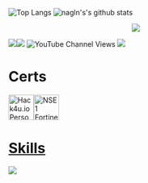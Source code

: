 
![Top Langs](https://github-readme-stats.vercel.app/api/top-langs/?username=franafp&layout=compact&exclude_repo=franafp.github.io,NPC_medico-FIVEM,Token-Grabber&theme=dark)
![nagln's's github stats](https://github-readme-stats.vercel.app/api?username=franafp&count_private=true&show_icons=true&theme=dark&disable_animations=false&hide_title=true)

<p align="center">
<a href="https://discord.com/users/1060650362643697816">
<img src="https://lanyard-profile-readme.vercel.app/api/1060650362643697816?theme=dark&bg=292b2f&animated=true&hideDiscrim=true&borderRadius=27px&idleMessage=franafp.com">



<p>
 <a href="https://www.twitter.com/fran_afp_" target="_blank" rel="noreferrer"><img
src="https://img.shields.io/twitter/follow/fran_afp_?logo=twitter&style=for-the-badge&color=0891b2&labelColor=1c1917"
/></a><a href="https://www.github.com/franafp" target="_blank" rel="noreferrer"><img
src="https://img.shields.io/github/followers/franafp?logo=github&style=for-the-badge&color=0891b2&labelColor=1c1917" /></a>
 <a><img alt="YouTube Channel Views" src="https://img.shields.io/youtube/channel/views/UCDIMj1pa2HqUMegbemddwCw?color=0891b2&label=VIEWS&logo=youtube&logoColor=FF0000&style=for-the-badge&labelColor=1c1917"></a>
 <a><img href="https://franafp.es" src="https://img.shields.io/badge/website-franafp.es-0891b2?style=for-the-badge&logo=data:image/png;base64,aHR0cHM6Ly9mcmFuYWZwLmVzL21lZGlhL2toZWlzLnBuZw==&logoWidth=14&color=0891b2&labelColor=1c1917"></a>
</p>
<p align="center">
 <h1>Certs</h1>
<a href="https://franafp.com"><img src="https://user-images.githubusercontent.com/48841069/219590227-8e1dddc6-d7cd-4a28-a30a-c1e23801808f.png" alt="Hack4u.io Personalizacion Entorno de Linux desde Cero" height="50" width="50" href="https://franafp.com/wp/wp-content/uploads/2023/02/Certificado-Entorno-Profesional-De-Trabajo-Linux-Desde-0.pdf"><img src="https://user-images.githubusercontent.com/48841069/219590785-a68ede8f-7188-4f83-83c6-33aaa571ad75.png" alt="NSE 1 Fortinet" href="https://franafp.com/wp/wp-content/uploads/2023/02/Course_Completion_Certificate.pdf" height=50 width=50>
</p>
 
<p align="center">
 <h1>Skills</h1>
 <img align="center"src="https://skillicons.dev/icons?i=cs,discord,bots,dotnet,github,md,bash,php,linux,py,visualstudio,vscode"/>
</p>

